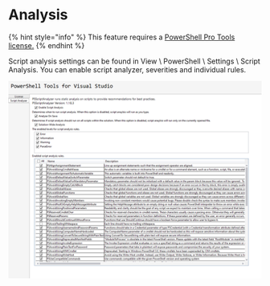 # Analysis

{% hint style="info" %}
This feature requires a [PowerShell Pro Tools license.](https://ironmansoftware.com/powershell-pro-tools)&#x20;
{% endhint %}

Script analysis settings can be found in View \ PowerShell \ Settings \ Script Analysis. You can enable script analyzer, severities and individual rules.

![](<../../.gitbook/assets/image (82).png>)
